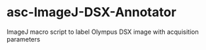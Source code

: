 # asc-ImageJ-DSX-Annotator
 ImageJ macro script to label Olympus DSX image with acquisition parameters 
